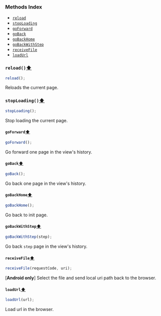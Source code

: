 ### Methods Index

- [`reload`](Method.md#reload)
- [`stopLoading`](Method.md#stopLoading)
- [`goForward`](Method.md#goForward)
- [`goBack`](Method.md#goBack)
- [`goBackHome`](Method.md#goBackHome)
- [`goBackWithStep`](Method.md#goBackWithStep)
- [`receiveFile`](Method.md#receiveFile)
- [`loadUrl`](Method.md#loadUrl)

### `reload()`[⬆](#methods-index)

```javascript
reload();
```

Reloads the current page.

### `stopLoading()`[⬆](#methods-index)

```javascript
stopLoading();
```

Stop loading the current page.

#### `goForward`[⬆](#methods-index)

```javascript
goForward();
```

Go forward one page in the view's history.

#### `goBack`[⬆](#methods-index)

```javascript
goBack();
```

Go back one page in the view's history.

#### `goBackHome`[⬆](#methods-index)

```javascript
goBackHome();
```

Go back to init page.

#### `goBackWithStep`[⬆](#methods-index)

```javascript
goBackWithStep(step);
```

Go back `step` page in the view's history.


#### `receiveFile`[⬆](#methods-index)

```javascript
receiveFile(requestCode, uri);
```

[**Android only**] Select the file and send local uri path back to the browser.

#### `loadUrl`[⬆](#methods-index)

```javascript
loadUrl(url);
```

Load url in the browser.
